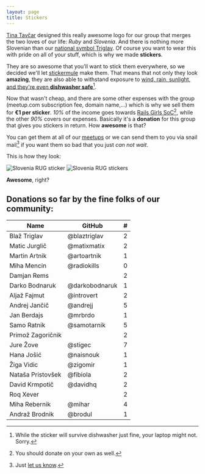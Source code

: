 ```yaml
---
layout: page
title: Stickers
---
```


[Tina Tavčar](http://www.tinatavcar.com/) designed this really awesome logo for our group that merges the two loves of our life: *Ruby* and *Slovenia*. And there is nothing more Slovenian than our [national symbol Triglav](http://en.wikipedia.org/wiki/Triglav#National_symbol). Of course you want to wear this with pride on all of your stuff, which is why we made **stickers**.

They are so awesome that you'll want to stick them everywhere, so we decided we'll let [stickermule](http://www.stickermule.com/unlock?ref_id=0576840701) make them. That means that not only they look **amazing**, they are also able to withstand exposure to [wind, rain, sunlight, and they're even **dishwasher safe**](http://fast.wistia.net/embed/iframe/knj2iwmum4?autoPlay=true)[^1].

Now that wasn't cheap, and there are some other expenses with the group (meetup.com subscription fee, domain name,…) which is why we sell them for **€1 per sticker**. *10%* of the income goes towards [Rails Girls SoC](http://railsgirlssummerofcode.org/)[^2], while the other *90%* covers our expenses. Basically it's a **donation** for this group that gives you stickers in return. How **awesome** is that?

You can get them at all of our [meetups](http://www.meetup.com/RubySlovenia/) or we can send them to you via snail mail[^3] if you want them so bad that you just *can not wait*.

This is how they look:

<div class="clearfix">
  <img src="https://pbs.twimg.com/media/Bl-4dsQIEAEDir1.jpg" alt="Slovenia RUG sticker" class="gallery">
  <img src="http://distilleryimage4.ak.instagram.com/497d9fb4ca2b11e3ace70002c9c942ac_8.jpg" alt="Slovenia RUG stickers" class="gallery">
</div>

**Awesome**, right?

## Donations so far by the fine folks of our community:

Name|GitHub|#
-|-|-:
Blaž Triglav|@blaztriglav|2
Matic Jurglič|@matixmatix|2
Martin Artnik|@artoartnik|1
Miha Mencin|@radiokills	|0
Damjan Rems||2
Darko Bodnaruk|@darkobodnaruk|1
Aljaž Fajmut|@introvert|2
Andrej Jančič|@andrejj|5
Jan Berdajs|@mrbrdo|1
Samo Ratnik|@samotarnik|5
Primož Zagoričnik||2
Jure Žove|@stigec|7
Hana Jošić|@naisnouk|1
Žiga Vidic|@zigomir|1
Nataša Pristovšek|@fibiola|2
David Krmpotič|@davidhq|2
Roq Xever||2
Miha Rebernik|@mihar|4
Andraž Brodnik|@brodul|1

[^1]: While the sticker will survive dishwasher just fine, your laptop might not. Sorry.
[^2]: You should donate on your own as well.
[^3]: Just [let us know](mailto:info@rug.si).
